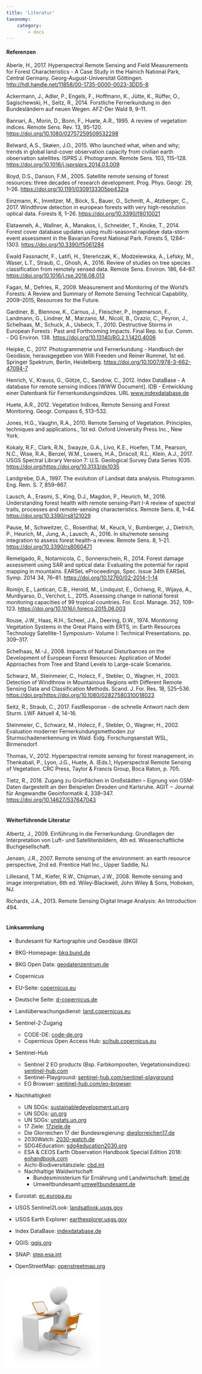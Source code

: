 ```yaml
---
title: 'Literatur'
taxonomy:
    category:
        - docs
---
```

#### Referenzen

Aberle, H., 2017. Hyperspectral Remote Sensing and Field Measurements for Forest Characteristics - A Case Study in the Hainich National Park, Central Germany. Georg-August-Universität Göttingen. http://hdl.handle.net/11858/00-1735-0000-0023-3DD5-8

Ackermann, J., Adler, P., Engels, F., Hoffmann, K., Jütte, K., Rüffer, O., Sagischewski, H., Seitz, R., 2014. Forstliche Fernerkundung in den Bundesländern auf neuen Wegen. AFZ-Der Wald 9, 9–11.

Bannari, A., Morin, D., Bonn, F., Huete, A.R., 1995. A review of vegetation indices. Remote Sens. Rev. 13, 95–120. https://doi.org/10.1080/02757259509532298

Belward, A.S., Skøien, J.O., 2015. Who launched what, when and why; trends in global land-cover observation capacity from civilian earth observation satellites. ISPRS J. Photogramm. Remote Sens. 103, 115–128. https://doi.org/10.1016/j.isprsjprs.2014.03.009

Boyd, D.S., Danson, F.M., 2005. Satellite remote sensing of forest resources: three decades of research development. Prog. Phys. Geogr. 29, 1–26. https://doi.org/10.1191/0309133305pp432ra

Einzmann, K., Immitzer, M., Böck, S., Bauer, O., Schmitt, A., Atzberger, C., 2017. Windthrow detection in european forests with very high-resolution optical data. Forests 8, 1–26. https://doi.org/10.3390/f8010021

Elatawneh, A., Wallner, A., Manakos, I., Schneider, T., Knoke, T., 2014. Forest cover database updates using multi-seasonal rapideye data-storm event assessment in the Bavarian Forest National Park. Forests 5, 1284–1303. https://doi.org/10.3390/f5061284

Ewald Fassnacht, F., Latifi, H., Stereńczak, K., Modzelewska, A., Lefsky, M., Waser, L.T., Straub, C., Ghosh, A., 2016. Review of studies on tree species classification from remotely sensed data. Remote Sens. Environ. 186, 64–87. https://doi.org/10.1016/j.rse.2016.08.013

Fagan, M., Defries, R., 2009. Measurement and Monitoring of the World’s Forests: A Review and Summary of Remote Sensing Technical Capability, 2009–2015, Resources for the Future.

Gardiner, B., Blennow, K., Carnus, J., Fleischer, P., Ingemarson, F., Landmann, G., Lindner, M., Marzano, M., Nicoll, B., Orazio, C., Peyron, J., Schelhaas, M., Schuck, A., Usbeck, T., 2010. Destructive Storms in European Forests : Past and Forthcoming Impacts. Final Rep. to Eur. Comm. - DG Environ. 138. https://doi.org/10.13140/RG.2.1.1420.4006

Heipke, C., 2017. Photogrammetrie und Fernerkundung - Handbuch der Geodäsie, herausgegeben von Willi Freeden und Reiner Rummel, 1st ed. Springer Spektrum, Berlin, Heidelberg. https://doi.org/10.1007/978-3-662-47094-7

Henrich, V., Krauss, G., Götze, C., Sandow, C., 2012. Index DataBase - A database for remote sensing indices [WWW Document]. IDB - Entwicklung einer Datenbank für Fernerkundungsindizes. URL www.indexdatabase.de

Huete, A.R., 2012. Vegetation Indices, Remote Sensing and Forest Monitoring. Geogr. Compass 6, 513–532.

Jones, H.G., Vaughn, R.A., 2010. Remote Sensing of Vegetation. Principles, techniques and applications., 1st ed. Oxford University Press Inc., New York.

Kokaly, R.F., Clark, R.N., Swayze, G.A., Livo, K.E., Hoefen, T.M., Pearson, N.C., Wise, R.A., Benzel, W.M., Lowers, H.A., Driscoll, R.L., Klein, A.J., 2017. USGS Spectral Library Version 7: U.S. Geological Survey Data Series 1035. https://doi.org/https://doi.org/10.3133/ds1035

Landgrebe, D.A., 1997. The evolution of Landsat data analysis. Photogramm. Eng. Rem. S. 7, 859–867.

Lausch, A., Erasmi, S., King, D.J., Magdon, P., Heurich, M., 2016. Understanding forest health with remote sensing-Part I-A review of spectral traits, processes and remote-sensing characteristics. Remote Sens. 8, 1–44. https://doi.org/10.3390/rs8121029

Pause, M., Schweitzer, C., Rosenthal, M., Keuck, V., Bumberger, J., Dietrich, P., Heurich, M., Jung, A., Lausch, A., 2016. In situ/remote sensing integration to assess forest health-a review. Remote Sens. 8, 1–21. https://doi.org/10.3390/rs8060471

Remelgado, R., Notarnicola, C., Sonnenschein, R., 2014. Forest damage assessment using SAR and optical data: Evaluating the potential for rapid mapping in mountains. EARSeL eProceedings, Spec. Issue 34th EARSeL Symp. 2014 34, 76–81. https://doi.org/10.12760/02-2014-1-14

Romijn, E., Lantican, C.B., Herold, M., Lindquist, E., Ochieng, R., Wijaya, A., Murdiyarso, D., Verchot, L., 2015. Assessing change in national forest monitoring capacities of 99 tropical countries. For. Ecol. Manage. 352, 109–123. https://doi.org/10.1016/j.foreco.2015.06.003

Rouse, J.W., Haas, R.H., Scheel, J.A., Deering, D.W., 1974. Monitoring Vegetation Systems in the Great Plains with ERTS, in: Earth Resources Technology Satellite-1 Symposium- Volume I: Technical Presentations. pp. 309–317.

Schelhaas, M.-J., 2008. Impacts of Natural Disturbances on the Development of European Forest Resources: Application of Model Approaches from Tree and Stand Levels to Large-scale Scenarios.

Schwarz, M., Steinmeier, C., Holecz, F., Stebler, O., Wagner, H., 2003. Detection of Windthrow in Mountainous Regions with Different Remote Sensing Data and Classification Methods. Scand. J. For. Res. 18, 525–536. https://doi.org/https://doi.org/10.1080/02827580310018023

Seitz, R., Straub, C., 2017. FastResponse - die schnelle Antwort nach dem Sturm. LWF Aktuell 4, 14–16.

Steinmeier, C., Schwarz, M., Holecz, F., Stebler, O., Wagner, H., 2002. Evaluation moderner Fernerkundungsmethoden zur Sturmschadenerkennung im Wald. Eidg. Forschungsanstalt WSL, Birmensdorf.

Thomas, V., 2012. Hyperspectral remote sensing for forest management, in: Thenkabail, P., Lyon, J.G., Huete, A. (Eds.), Hyperspectral Remote Sensing of Vegetation. CRC Press, Taylor & Francis Group, Boca Raton, p. 705.

Tietz, R., 2018. Zugang zu Grünflächen in Großstädten – Eignung von OSM-Daten dargestellt an den Beispielen Dresden und Karlsruhe. AGIT ‒ Journal für Angewandte Geoinformatik 4, 338–347. https://doi.org/10.14627/537647043
<br><br>

#### Weiterführende Literatur

Albertz, J., 2009. Einführung in die Fernerkundung. Grundlagen der Interpretation von Luft- und Satellitenbildern, 4th ed. Wissenschaftliche Buchgesellschaft.

Jensen, J.R., 2007. Remote sensing of the environment: an earth resource perspective, 2nd ed. Prentice Hall Inc., Upper Saddle, NJ.

Lillesand, T.M., Kiefer, R.W., Chipman, J.W., 2008. Remote sensing and image interpretation, 6th ed. Wiley-Blackwell, John Wiley & Sons, Hoboken, NJ.

Richards, J.A., 2013. Remote Sensing Digital Image Analysis: An Introduction 494.
<br><br>

#### Linksammlung

-	Bundesamt für Kartographie und Geodäsie (BKG)
  - BKG-Homepage: [bkg.bund.de](https://www.bkg.bund.de)
  - BKG Open Data: [geodatenzentrum.de](http://www.geodatenzentrum.de/geodaten/gdz_rahmen.gdz_div?gdz_spr=deu&gdz_akt_zeile=5&gdz_anz_zeile=1&gdz_unt_zeile=0&gdz_user_id=0)


-	Copernicus
  - EU-Seite: [copernicus.eu](https://www.copernicus.eu/de)
  - Deutsche Seite: [d-copernicus.de](http://www.d-copernicus.de)
  - Landüberwachungsdienst: [land.copernicus.eu](https://land.copernicus.eu/)


-	Sentinel-2-Zugang
    - CODE-DE: [code-de.org](https://code-de.org)
    -	Copernicus Open Access Hub:  [scihub.copernicus.eu](https://scihub.copernicus.eu)


-	Sentinel-Hub
    -	Sentinel 2 EO products (Bsp. Farbkompositen, Vegetationsindizes): [sentinel-hub.com](https://www.sentinel-hub.com/develop/documentation/eo_products/Sentinel2EOproducts)
    -	Sentinel-Playground:  [sentinel-hub.com/sentinel-playground](https://apps.sentinel-hub.com/sentinel-playground/)
    -	EO Browser:  [sentinel-hub.com/eo-browser](https://apps.sentinel-hub.com/eo-browser/)


- Nachhaltigkeit
    - UN SDGs: [sustainabledevelopment.un.org](https://sustainabledevelopment.un.org/)
    - UN SDGs: [un.org](https://www.un.org/sustainabledevelopment/sustainable-development-goals/)
    - UN SDGs: [unstats.un.org](https://unstats.un.org/wiki/display/SDGeHandbook/Home)
    - 17 Ziele: [17ziele.de](https://17ziele.de/)
    - Die Glorreichen 17 der Bundesregierung: [dieglorreichen17.de](https://www.dieglorreichen17.de/index.html)
    - 2030Watch: [2030-watch.de](https://www.2030-watch.de/)
    - SDG4Education: [sdg4education2030.org](https://www.sdg4education2030.org/)
    - ESA & CEOS Earth Observation Handbook Special Edition 2018: [eohandbook.com](http://eohandbook.com/sdg/index.html)
    - Aichi-Biodiversitätsziele: [cbd.int](https://www.cbd.int/sp/targets)
    - Nachhaltige Waldwirtschaft
      - Bundesministerium für Ernährung und Landwirtschaft: [bmel.de](https://www.bmel.de/DE/Wald-Fischerei/Forst-Holzwirtschaft/Forstwirtschaft-node.html)
      - Umweltbundesamt:[umweltbundesamt.de](https://www.umweltbundesamt.de/daten/land-forstwirtschaft/nachhaltige-waldwirtschaft#textpart-1)


- Eurostat: [ec.europa.eu](https://ec.europa.eu/eurostat/de)

-	USGS Sentinel2Look:  [landsatlook.usgs.gov](https://landsatlook.usgs.gov/sentinel2/viewer.html)

- USGS Earth Explorer: [earthexplorer.usgs.gov](https://earthexplorer.usgs.gov/)

-	Index DataBase: [indexdatabase.de](https://www.indexdatabase.de/)

-	QGIS:  [qgis.org](https://www.qgis.org/de/site/)

-	SNAP:  [step.esa.int](http://step.esa.int/main/download/)

-	OpenStreetMap: [openstreetmap.org](https://www.openstreetmap.org)




![sitzen Laptop](sitzen_laptop250.jpg)

